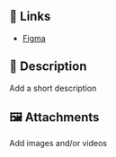 <!---
Thanks for creating a Pull Request 💖!

Please read the following before submitting:
- Keep your PR as small as possible.
- Limit your PR to one type (docs, feature, refactoring, ci, or bugfix).
-->

## 🔗 Links

- [Figma](https://www.figma.com/file/)

## 📝 Description

Add a short description

## 🖼️ Attachments

Add images and/or videos

